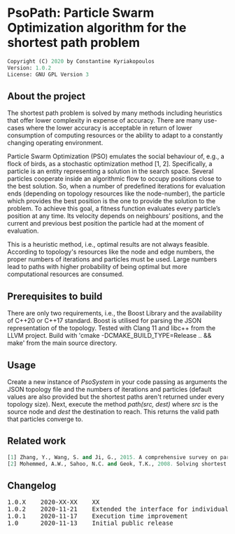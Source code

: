 # PsoPath: Particle Swarm Optimization algorithm for the shortest path problem

```python
Copyright (C) 2020 by Constantine Kyriakopoulos
Version: 1.0.2
License: GNU GPL Version 3
```


## About the project

The shortest path problem is solved by many methods including heuristics that offer lower complexity in expense of accuracy. There are many use-cases where the lower accuracy is acceptable in return of lower consumption of computing resources or the ability to adapt to a constantly changing operating environment.

Particle Swarm Optimization (PSO) emulates the social behaviour of, e.g., a flock of birds, as a stochastic optimization method [1, 2]. Specifically, a particle is an entity representing a solution in the search space. Several particles cooperate inside an algorithmic flow to occupy positions close to the best solution. So, when a number of predefined iterations for evaluation ends (depending on topology resources like 
the node-number), the particle which provides the best position is the one to provide the solution to the problem. To achieve this goal, a fitness function evaluates every particle’s position at any time. Its velocity depends on neighbours’ positions, and the current and previous best position the particle had at the moment of evaluation.

This is a heuristic method, i.e., optimal results are not always feasible. According to topology's resources like the node and edge numbers, the proper numbers of iterations and particles must be used. Large numbers lead to paths with higher probability of being optimal but more computational resources are consumed.


## Prerequisites to build

There are only two requirements, i.e., the Boost Library and the availability of C++20 or C++17 standard. Boost is utilised for parsing the JSON representation of the topology. Tested with Clang 11 and libc++ from the LLVM project. Build with 'cmake -DCMAKE_BUILD_TYPE=Release .. && make' from the main source directory.


## Usage

Create a new instance of <em>PsoSystem</em> in your code passing as arguments the JSON topology file and the numbers of iterations and particles (default values are also provided but the shortest paths aren't returned under every topology size). Next, execute the method <em>path(src, dest)</em> where <em>src</em> is the source node and <em>dest</em> the destination to reach. This returns the valid path that particles converge to.


## Related work

```python
[1] Zhang, Y., Wang, S. and Ji, G., 2015. A comprehensive survey on particle swarm optimization algorithm and its applications. Mathematical Problems in Engineering.
[2] Mohemmed, A.W., Sahoo, N.C. and Geok, T.K., 2008. Solving shortest path problem using particle swarm optimization. Applied Soft Computing, 8(4), pp.1643-1653.
```

## Changelog

<pre>
1.0.X    2020-XX-XX    XX
1.0.2    2020-11-21    Extended the interface for individual edge insertion
1.0.1    2020-11-17    Execution time improvement
1.0      2020-11-13    Initial public release
</pre>
